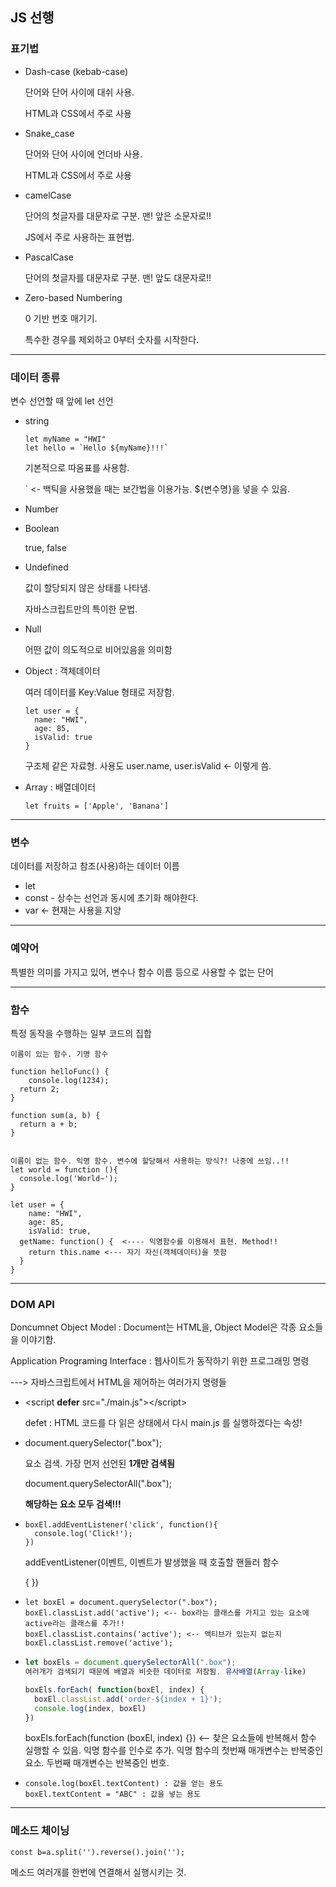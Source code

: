 ## JS 선행

### 표기법

- Dash-case (kebab-case)

  단어와 단어 사이에 대쉬 사용.

  HTML과 CSS에서 주로 사용

- Snake_case

  단어와 단어 사이에 언더바 사용.

  HTML과 CSS에서 주로 사용

- camelCase

  단어의 첫글자를 대문자로 구분. 맨! 앞은 소문자로!!

  JS에서 주로 사용하는 표현법.

- PascalCase

  단어의 첫글자를 대문자로 구분. 맨! 앞도 대문자로!!

- Zero-based Numbering

  0 기반 번호 매기기.

  특수한 경우를 제외하고 0부터 숫자를 시작한다.

---

### 데이터 종류

변수 선언할 때 앞에 let 선언

- string

  ```JS
  let myName = "HWI"
  let hello = `Hello ${myName}!!!`
  ```

  기본적으로 따옴표를 사용함.

  ` <- 백틱을 사용했을 때는 보간법을 이용가능. ${변수명}을 넣을 수 있음.

- Number

- Boolean

  true, false

- Undefined

  값이 할당되지 않은 상태를 나타냄.

  자바스크립트만의 특이한 문법.

- Null

  어떤 값이 의도적으로 비어있음을 의미함

- Object : 객체데이터

  여러 데이터를 Key:Value 형태로 저장함.

  ```JS
  let user = {
  	name: "HWI",
  	age: 85,
  	isValid: true
  }
  ```

  구조체 같은 자료형. 사용도 user.name, user.isValid <- 이렇게 씀.

- Array : 배열데이터

  ```JS
  let fruits = ['Apple', 'Banana']
  ```

---

### 변수

데이터를 저장하고 참조(사용)하는 데이터 이름

- let
- const - 상수는 선언과 동시에 초기화 해야한다.
- var <- 현재는 사용을 지양

---

### 예약어

특별한 의미를 가지고 있어, 변수나 함수 이름 등으로 사용할 수 없는 단어

---

### 함수

특정 동작을 수행하는 일부 코드의 집합

```JS
이름이 있는 함수. 기명 함수

function helloFunc() {
	console.log(1234);
  return 2;
}

function sum(a, b) {
  return a + b;
}


이름이 없는 함수. 익명 함수. 변수에 할당해서 사용하는 방식?! 나중에 쓰임..!!
let world = function (){
  console.log('World~');
}

let user = {
	name: "HWI",
	age: 85,
	isValid: true,
  getName: function() {  <---- 익명함수를 이용해서 표현. Method!!
    return this.name <--- 자기 자신(객체데이터)을 뜻함
  }
}
```

---

### DOM API

Doncumnet Object Model : Document는 HTML을, Object Model은 각종 요소들을 이야기함.

Application Programing Interface : 웹사이트가 동작하기 위한 프로그래밍 명령

---> 자바스크립트에서 HTML을 제어하는 여러가지 명령들

- \<script **defer** src="./main.js">\</script>

  defet : HTML 코드를 다 읽은 상태에서 다시 main.js 를 실행하겠다는 속성!

- document.querySelector(".box");

  요소 검색. 가장 먼저 선언된 **1개만 검색됨**

  document.querySelectorAll(".box");

  **해당하는 요소 모두 검색!!!**

- ```JS
  boxEl.addEventListener('click', function(){
  	console.log('Click!');
  })
  ```

  addEventListener(이벤트, 이벤트가 발생했을 때 호출할 핸들러 함수

  { })

- ```JS
  let boxEl = document.querySelector(".box");
  boxEl.classList.add('active'); <-- box라는 클래스를 가지고 있는 요소에 active라는 클래스를 추가!!
  boxEl.classList.contains('active'); <-- 액티브가 있는지 없는지
  boxEl.classList.remove('active');
  ```

- ```javascript
  let boxEls = document.querySelectorAll(".box");
  여러개가 검색되기 때문에 배열과 비슷한 데이터로 저장됨. 유사배열(Array-like)

  boxEls.forEach( function(boxEl, index) {
    boxEl.classList.add('order-${index + 1}');
    console.log(index, boxEl)
  })

  ```

  boxEls.forEach(function (boxEl, index) {}) <-- 찾은 요소들에 반복해서 함수 실행할 수 있음. 익명 함수를 인수로 추가.
  익명 함수의 첫번째 매개변수는 반복중인 요소. 두번째 매개변수는 반복중인 번호.

- ```JS
  console.log(boxEl.textContent) : 값을 얻는 용도
  boxEl.textContent = "ABC" : 값을 넣는 용도
  ```

---

### 메소드 체이닝

```JS
const b=a.split('').reverse().join('');
```

메소드 여러개를 한번에 연결해서 실행시키는 것.
